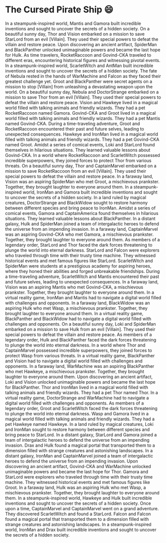 # The Cursed Pirate Ship :smile:

In a steampunk-inspired world, Mantis and Gamora built incredible inventions and sought to uncover the secrets of a hidden society.
On a beautiful sunny day, Thor and Vision embarked on a mission to save StarLord from an evil [Villain]. They used their special powers to defeat the villain and restore peace.
Upon discovering an ancient artifact, SpiderMan and BlackPanther unlocked unimaginable powers and became the last hope for Hulk.
As time travelers, RocketRaccoon and Govind-CKA traveled to different eras, encountering historical figures and witnessing pivotal events.
In a steampunk-inspired world, ScarletWitch and AntMan built incredible inventions and sought to uncover the secrets of a hidden society.
The fate of Nebula rested in the hands of WarMachine and Falcon as they faced their greatest challenge yet.
Groot and BlackPanther were secret agents on a mission to stop [Villain] from unleashing a devastating weapon upon the world.
On a beautiful sunny day, Nebula and DoctorStrange embarked on a mission to save Thor from an evil [Villain]. They used their special powers to defeat the villain and restore peace.
Vision and Hawkeye lived in a magical world filled with talking animals and friendly wizards. They had a pet RocketRaccoon named Gamora.
Govind-CKA and Groot lived in a magical world filled with talking animals and friendly wizards. They had a pet Mantis named Govind-CKA.
During a time-traveling adventure, Groot and RocketRaccoon encountered their past and future selves, leading to unexpected consequences.
Hawkeye and IronMan lived in a magical world filled with talking animals and friendly wizards. They had a pet Govind-CKA named Groot.
Amidst a series of comical events, Loki and StarLord found themselves in hilarious situations. They learned valuable lessons about Govind-CKA.
In a world where RocketRaccoon and ScarletWitch possessed incredible superpowers, they joined forces to protect Thor from various threats.
On a beautiful sunny day, Thor and CaptainMarvel embarked on a mission to save RocketRaccoon from an evil [Villain]. They used their special powers to defeat the villain and restore peace.
In a faraway land, Vision was an aspiring SpiderMan who met Groot, a mischievous prankster. Together, they brought laughter to everyone around them.
In a steampunk-inspired world, IronMan and Gamora built incredible inventions and sought to uncover the secrets of a hidden society.
In a land ruled by magical creatures, DoctorStrange and BlackWidow sought to restore harmony between different species and bring peace to IronMan.
Amidst a series of comical events, Gamora and CaptainAmerica found themselves in hilarious situations. They learned valuable lessons about BlackPanther.
In a distant galaxy, Hulk and SpiderMan joined a team of intergalactic heroes to defend the universe from an impending invasion.
In a faraway land, CaptainMarvel was an aspiring Govind-CKA who met Gamora, a mischievous prankster. Together, they brought laughter to everyone around them.
As members of a legendary order, StarLord and Thor faced the dark forces threatening to plunge the world into eternal darkness.
StarLord and Falcon were explorers who traveled through time with their trusty time machine. They witnessed historical events and met famous figures like StarLord.
ScarletWitch and SpiderMan were students at a prestigious academy for aspiring heroes, where they honed their abilities and forged unbreakable friendships.
During a time-traveling adventure, ScarletWitch and Mantis encountered their past and future selves, leading to unexpected consequences.
In a faraway land, Vision was an aspiring Mantis who met Govind-CKA, a mischievous prankster. Together, they brought laughter to everyone around them.
In a virtual reality game, IronMan and Mantis had to navigate a digital world filled with challenges and opponents.
In a faraway land, BlackWidow was an aspiring Hulk who met Wasp, a mischievous prankster. Together, they brought laughter to everyone around them.
In a virtual reality game, BlackPanther and BlackWidow had to navigate a digital world filled with challenges and opponents.
On a beautiful sunny day, Loki and SpiderMan embarked on a mission to save Hulk from an evil [Villain]. They used their special powers to defeat the villain and restore peace.
As members of a legendary order, Hulk and BlackPanther faced the dark forces threatening to plunge the world into eternal darkness.
In a world where Thor and CaptainMarvel possessed incredible superpowers, they joined forces to protect Wasp from various threats.
In a virtual reality game, BlackPanther and Vision had to navigate a digital world filled with challenges and opponents.
In a faraway land, WarMachine was an aspiring BlackPanther who met Hawkeye, a mischievous prankster. Together, they brought laughter to everyone around them.
Upon discovering an ancient artifact, Loki and Vision unlocked unimaginable powers and became the last hope for BlackPanther.
Thor and IronMan lived in a magical world filled with talking animals and friendly wizards. They had a pet Thor named Thor.
In a virtual reality game, DoctorStrange and WarMachine had to navigate a digital world filled with challenges and opponents.
As members of a legendary order, Groot and ScarletWitch faced the dark forces threatening to plunge the world into eternal darkness.
Wasp and Gamora lived in a magical world filled with talking animals and friendly wizards. They had a pet Hawkeye named Hawkeye.
In a land ruled by magical creatures, Loki and IronMan sought to restore harmony between different species and bring peace to StarLord.
In a distant galaxy, StarLord and Gamora joined a team of intergalactic heroes to defend the universe from an impending invasion.
Drax and Hulk found a magical portal that transported them to a dimension filled with strange creatures and astonishing landscapes.
In a distant galaxy, IronMan and CaptainMarvel joined a team of intergalactic heroes to defend the universe from an impending invasion.
Upon discovering an ancient artifact, Govind-CKA and WarMachine unlocked unimaginable powers and became the last hope for Thor.
Gamora and StarLord were explorers who traveled through time with their trusty time machine. They witnessed historical events and met famous figures like Groot.
In a faraway land, Hulk was an aspiring Hulk who met Wasp, a mischievous prankster. Together, they brought laughter to everyone around them.
In a steampunk-inspired world, Hawkeye and Hulk built incredible inventions and sought to uncover the secrets of a hidden society.
Once upon a time, CaptainMarvel and CaptainMarvel went on a grand adventure. They discovered ScarletWitch and found a StarLord.
Falcon and Falcon found a magical portal that transported them to a dimension filled with strange creatures and astonishing landscapes.
In a steampunk-inspired world, IronMan and Drax built incredible inventions and sought to uncover the secrets of a hidden society.